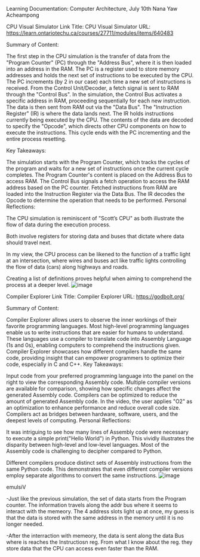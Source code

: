 
Learning Documentation: Computer Architecture, July 10th
Nana Yaw Acheampong

CPU Visual Simulator
Link Title: CPU Visual Simulator
URL: https://learn.ontariotechu.ca/courses/27711/modules/items/640483

Summary of Content:

The first step in the CPU simulation is the transfer of data from the "Program Counter" (PC) through the "Address Bus", where it is then loaded into an address in the RAM.
The PC is a register used to store memory addresses and holds the next set of instructions to be executed by the CPU.
The PC increments (by 2 in our case) each time a new set of instructions is received.
From the Control Unit/Decoder, a fetch signal is sent to RAM through the "Control Bus". In the simulation, the Control Bus activates a specific address in RAM, proceeding sequentially for each new instruction. The data is then sent from RAM out via the "Data Bus".
The "Instruction Register" (IR) is where the data lands next. The IR holds instructions currently being executed by the CPU. The contents of the data are decoded to specify the "Opcode", which directs other CPU components on how to execute the instructions.
This cycle ends with the PC incrementing and the entire process resetting.

Key Takeaways:

The simulation starts with the Program Counter, which tracks the cycles of the program and waits for a new set of instructions once the current cycle completes.
The Program Counter's content is placed on the Address Bus to access RAM.
The Control Bus signals a fetch operation to access the RAM address based on the PC counter.
Fetched instructions from RAM are loaded into the Instruction Register via the Data Bus.
The IR decodes the Opcode to determine the operation that needs to be performed.
Personal Reflections:

The CPU simulation is reminiscent of "Scott’s CPU" as both illustrate the flow of data during the execution process.

Both involve registers for storing data and buses that dictate where data should travel next.

In my view, the CPU process can be likened to the function of a traffic light at an intersection, where wires and buses act like traffic lights controlling the flow of data (cars) along highways and roads.

Creating a list of definitions proves helpful when aiming to comprehend the process at a deeper level.
![image](https://github.com/twilightalc/Learning-Documentation/assets/164780825/edcc7008-57e1-459e-878d-0ada89af51bd)

Compiler Explorer
Link Title: Compiler Explorer
URL: https://godbolt.org/

Summary of Content:

Compiler Explorer allows users to observe the inner workings of their favorite programming languages. Most high-level programming languages enable us to write instructions that are easier for humans to understand. These languages use a compiler to translate code into Assembly Language (1s and 0s), enabling computers to comprehend the instructions given. Compiler Explorer showcases how different compilers handle the same code, providing insight that can empower programmers to optimize their code, especially in C and C++.
Key Takeaways:

Input code from your preferred programming language into the panel on the right to view the corresponding Assembly code.
Multiple compiler versions are available for comparison, showing how specific changes affect the generated Assembly code.
Compilers can be optimized to reduce the amount of generated Assembly code. In the video, the user applies "O2" as an optimization to enhance performance and reduce overall code size.
Compilers act as bridges between hardware, software, users, and the deepest levels of computing.
Personal Reflections:

It was intriguing to see how many lines of Assembly code were necessary to execute a simple print("Hello World") in Python. This vividly illustrates the disparity between high-level and low-level languages. Most of the Assembly code is challenging to decipher compared to Python.



Different compilers produce distinct sets of Assembly instructions from the same Python code. This demonstrates that even different compiler versions employ separate algorithms to convert the same instructions.
  ![image](https://github.com/twilightalc/Learning-Documentation/assets/164780825/cf275b19-b856-4809-a6e9-b4517c72c96c)

emulsiV

-Just like the previous simulation, the set of data starts from the Program counter. The information travels along the addr bus where it seems to interact with the memeory. The 4 address slots light up at once, my guess is that the data is stored with the same address in the memory until it is no longer needed. 

-After the interraction with memeory, the data is sent along the data Bus where is reaches the Instructiosn reg. From what I know about the reg. they store data that the CPU can access even faster than the RAM.
